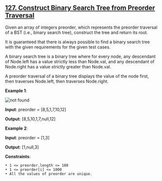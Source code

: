 <h2><a href="https://leetcode.com/problems/construct-binary-search-tree-from-preorder-traversal/description/">127. Construct Binary Search Tree from Preorder Traversal</a></h2>

Given an array of integers preorder, which represents the preorder traversal of a BST (i.e., binary search tree), construct the tree and return its root.

It is guaranteed that there is always possible to find a binary search tree with the given requirements for the given test cases.

A binary search tree is a binary tree where for every node, any descendant of Node.left has a value strictly less than Node.val, and any descendant of Node.right has a value strictly greater than Node.val.

A preorder traversal of a binary tree displays the value of the node first, then traverses Node.left, then traverses Node.right.

**Example 1**:

<img src="https://assets.leetcode.com/uploads/2019/03/06/1266.png" alt="not found">

**Input**: preorder = [8,5,1,7,10,12]

**Output**: [8,5,10,1,7,null,12]

**Example 2**:

**Input**: preorder = [1,3]

**Output**: [1,null,3]


**Constraints**:

    • 1 <= preorder.length <= 100
    • 1 <= preorder[i] <= 1000
    • All the values of preorder are unique.